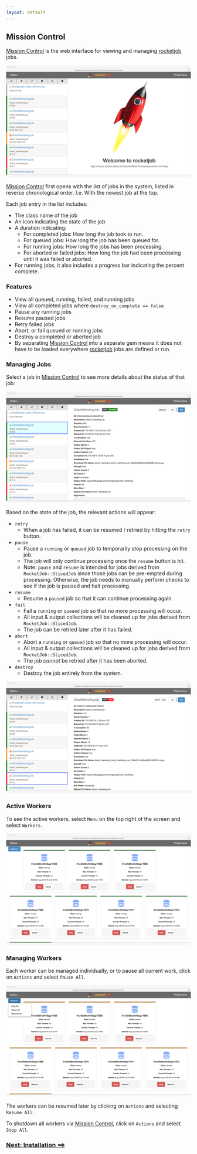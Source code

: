 ```yaml
---
layout: default
---
```


## Mission Control


[Mission Control][1] is the web interface for viewing and managing [rocketjob][0] jobs.

![Screen shot](images/rjmc.png)

[Mission Control][1] first opens with the list of jobs in the system, listed in reverse chronological order.
I.e. With the newest job at the top.

Each job entry in the list includes:

* The class name of the job
* An icon indicating the state of the job
* A duration indicating:
    * For completed jobs: How long the job took to run.
    * For queued jobs: How long the job has been queued for.
    * For running jobs: How long the jobs has been processing.
    * For aborted or failed jobs: How long the job had been processing until it was failed or aborted.
* For running jobs, it also includes a progress bar indicating the percent complete.

### Features

* View all queued, running, failed, and running jobs
* View all completed jobs where `destroy_on_complete == false`
* Pause any running jobs
* Resume paused jobs
* Retry failed jobs
* Abort, or fail queued or running jobs
* Destroy a completed or aborted job
* By separating [Mission Control][1] into a separate gem means it does not
  have to be loaded everywhere [rocketjob][0] jobs are defined or run.

### Managing Jobs

Select a job in [Mission Control][1] to see more details about the status of that job:

![Screen shot](images/rjmc_job.png)

Based on the state of the job, the relevant actions will appear:

* `retry`
    * When a job has failed, it can be resumed / retried by hitting the `retry` button.
* `pause`
    * Pause a `running` or `queued` job to temporarily stop processing on the job.
    * The job will only continue processing once the `resume` button is hit.
    * Note: `pause` and `resume` is intended for jobs derived from `RocketJob::SlicedJob` since
      those jobs can be pre-empted during processing. Otherwise, the job needs to manually perform
      checks to see if the job is paused and halt processing.
* `resume`
    * Resume a `paused` job so that it can continue processing again.
* `fail`
    * Fail a `running` or `queued` job so that no more processing will occur.
    * All input & output collections will be cleaned up for jobs derived from `RocketJob::SlicedJob`.
    * The job can be retried later after it has failed.
* `abort`
    * Abort a `running` or `queued` job so that no more processing will occur.
    * All input & output collections will be cleaned up for jobs derived from `RocketJob::SlicedJob`.
    * The job _cannot_ be retried after it has been aborted.
* `destroy`
    * Destroy the job entirely from the system.

![Screen shot](images/rjmc_job_failed.png)

### Active Workers

To see the active workers, select `Menu` on the top right of the screen and select `Workers`.

![Screen shot](images/rjmc_workers.png)

### Managing Workers

Each worker can be managed individually, or to pause all current work, click on `Actions` and select `Pause All`.

![Screen shot](images/rjmc_workers_pause.png)

The workers can be resumed later by clicking on `Actions` and selecting `Resume All`.

To shutdown all workers via [Mission Control][1], click on `Actions` and select `Stop All`.

### [Next: Installation ==>](installation.html)

[0]: http://rocketjob.io
[1]: https://github.com/rocketjob/rocketjob_mission_control
